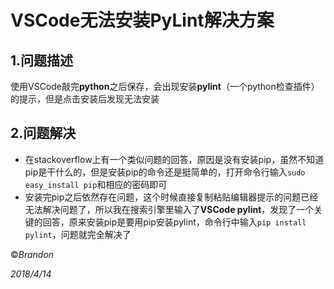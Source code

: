 VSCode无法安装PyLint解决方案
==
1.问题描述
--
使用VSCode敲完**python**之后保存，会出现安装**pylint**（一个python检查插件）的提示，但是点击安装后发现无法安装

2.问题解决
---

* 在stackoverflow上有一个类似问题的回答，原因是没有安装pip，虽然不知道pip是干什么的，但是安装pip的命令还是挺简单的，打开命令行输入`sudo easy_install pip`和相应的密码即可
* 安装完pip之后依然存在问题，这个时候直接复制粘贴编辑器提示的问题已经无法解决问题了，所以我在搜索引擎里输入了**VSCode pylint**，发现了一个关键的回答，原来安装pip是要用pip安装pylint，命令行中输入`pip install pylint`，问题就完全解决了

&copy;*Brandon*

*2018/4/14*
